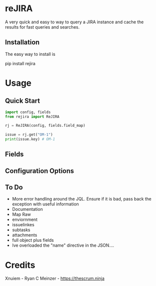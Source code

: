 # reJIRA
A very quick and easy to way to query a JIRA instance and cache the results for fast queries and searches.   


## Installation
The easy way to install is 

pip install rejira


# Usage

## Quick Start
```python
import config, fields
from rejira import ReJIRA
 
rj = ReJIRA(config, fields.field_map)
 
issue = rj.get("OM-1")
print(issue.key) # OM-1
```
## Fields



## Configuration Options





## To Do
* More error handling around the JQL.  Ensure if it is bad, pass back the exception with useful information
* Documentation 
* Map Raw
* enviornment
* issuelinkes
* subtasks
* attachments
* full object plus fields
* Ive overloaded the "name" directive in the JSON....


# Credits
Xnuiem - Ryan C Meinzer - https://thescrum.ninja